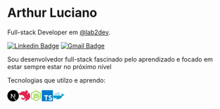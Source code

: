 # Arthur Luciano 

Full-stack Developer em [@lab2dev](https://lab2dev.com/).

[![Linkedin Badge](https://img.shields.io/badge/-Arthur%20Luciano-blueviolet?logo=linkedin&logoColor=white&link=https://www.linkedin.com/in/arthuroluciano/)](https://www.linkedin.com/in/arthuroluciano/) 
[![Gmail Badge](https://img.shields.io/badge/-arthurluciano7@gmail.com-blueviolet?logo=gmail&logoColor=white&link=mailto:arthurluciano7@gmail.com)](mailto:arthurluciano7@gmail.com)

Sou desenvolvedor full-stack fascinado pelo aprendizado e focado em estar sempre estar no próximo nível

Tecnologias que utilzo e aprendo:

<img align="left" alt="Next.js" width="26px" src="https://raw.githubusercontent.com/devicons/devicon/master/icons/nextjs/nextjs-original.svg" />
<img align="left" alt="Nest.js" width="26px" src="https://raw.githubusercontent.com/devicons/devicon/master/icons/nestjs/nestjs-plain.svg" />
<img align="left" alt="Node.js" width="26px" src="https://raw.githubusercontent.com/devicons/devicon/master/icons/nodejs/nodejs-original.svg" />
<img align="left" alt="TypeScript" width="26px" src="https://raw.githubusercontent.com/devicons/devicon/master/icons/typescript/typescript-original.svg" />
<img align="left" alt="Docker" width="26px" src="https://raw.githubusercontent.com/devicons/devicon/master/icons/docker/docker-plain.svg" />
